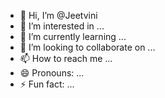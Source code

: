 - 👋 Hi, I’m @Jeetvini
- 👀 I’m interested in ...
- 🌱 I’m currently learning ...
- 💞️ I’m looking to collaborate on ...
- 📫 How to reach me ...
- 😄 Pronouns: ...
- ⚡ Fun fact: ...

<!---
Jeetvini/Jeetvini is a ✨ special ✨ repository because its `README.md` (this file) appears on your GitHub profile.
You can click the Preview link to take a look at your changes.
--->
